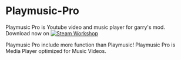 # Playmusic-Pro

Playmusic Pro is Youtube video and music player for garry's mod.
Download now on [![Steam Workshop](https://i.postimg.cc/t707h4cq/banner-browse-workshop.jpg)](https://steamcommunity.com/sharedfiles/filedetails/?id=1909043673)

Playmusic Pro include more function than Playmusic!
Playmusic Pro is Media Player optimized for Music Videos.
